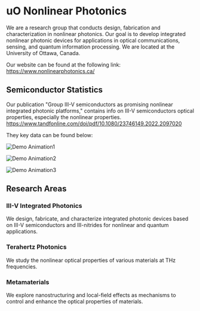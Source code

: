# uO Nonlinear Photonics
We are a research group that conducts design, fabrication and characterization in nonlinear photonics. Our goal is to develop integrated nonlinear photonic devices for applications in optical communications, sensing, and quantum information processing. We are located at the University of Ottawa, Canada. 

Our website can be found at the following link: https://www.nonlinearphotonics.ca/

## Semiconductor Statistics

Our publication "Group III-V semiconductors as promising nonlinear integrated photonic platforms," contains info on III-V semiconductors optical properties, especially the nonlinear properties. 
https://www.tandfonline.com/doi/pdf/10.1080/23746149.2022.2097020

They key data can be found below:

![Demo Animation1](../assets2/III-V_Nitrides_nonlinear_properties.png?raw=true)

![Demo Animation2](../assets2/AlGaAs_nonlinear_properties.png)

![Demo Animation3](../assets2/InGaAsP_Nonlinear_Properties.png)


## Research Areas

### III-V Integrated Photonics
We design, fabricate, and characterize integrated photonic devices based on III-V semiconductors and III-nitrides for nonlinear and quantum applications.

### Terahertz Photonics
We study the nonlinear optical properties of various materials at THz frequencies.

### Metamaterials
We explore nanostructuring and local-field effects as mechanisms to control and enhance the optical properties of materials.
